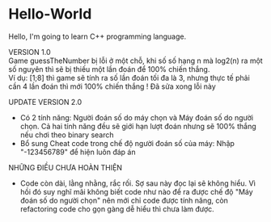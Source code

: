 # Hello-World
Hello, I'm going to learn C++ programming language.
  
VERSION 1.0  
Game guessTheNumber bị lỗi ở một chỗ, khi số số hạng n mà log2(n) ra một số nguyên thì sẽ bị thiếu một lần đoán để 100% chiến thắng.  
Ví dụ: [1;8] thì game sẽ tính ra số lần đoán tối đa là 3, nhưng thực tế phải cần 4 lần đoán thì mới 100% chiến thắng 
! Đã sửa xong lỗi này
  
UPDATE VERSION 2.0
- Có 2 tính năng: Người đoán số do máy chọn và Máy đoán số do người chọn. Cả hai tính năng đều sẽ giới hạn lượt đoán nhưng sẽ 100% thắng nếu chơi theo binary search
- Bổ sung Cheat code trong chế độ người đoán số của máy: Nhập "-123456789" để hiện luôn đáp án
  
NHỮNG ĐIỀU CHƯA HOÀN THIỆN
- Code còn dài, lằng nhằng, rắc rối. Sợ sau này đọc lại sẽ không hiểu. Vì hồi đó suy nghĩ mãi không biết code như nào để ra được chế độ "Máy đoán số do người chọn" nên mới chỉ code được tính năng, còn refactoring code cho gọn gàng dễ hiểu thì chưa làm được.
